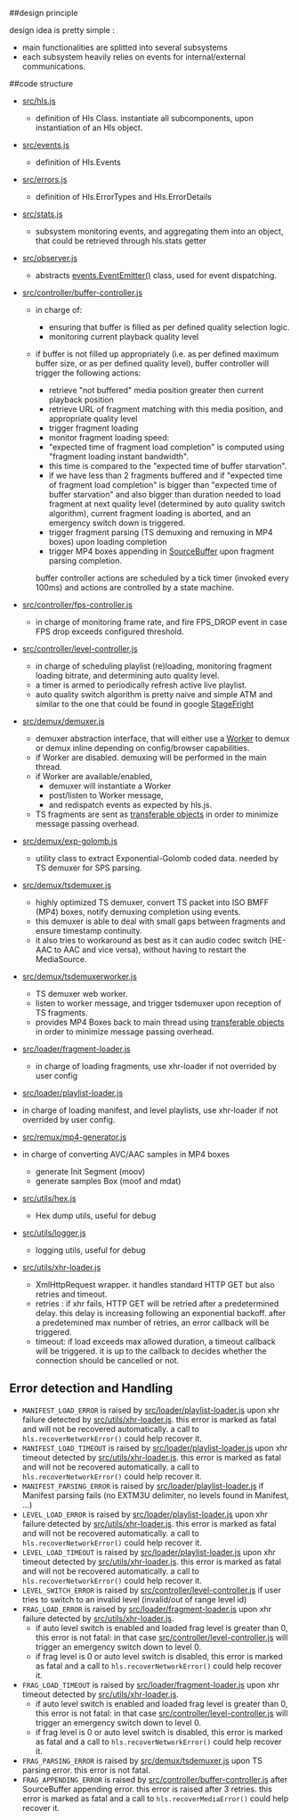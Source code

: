 ##design principle

design idea is pretty simple :

   - main functionalities are splitted into several subsystems
   - each subsystem heavily relies on events for internal/external communications.

##code structure

  - [src/hls.js][]
    - definition of Hls Class. instantiate all subcomponents, upon instantiation of an Hls object.
  - [src/events.js][]
    - definition of Hls.Events
  - [src/errors.js][]
    - definition of Hls.ErrorTypes and Hls.ErrorDetails
  - [src/stats.js][]
    - subsystem monitoring events, and aggregating them into an object, that could be retrieved through hls.stats getter
  - [src/observer.js][]
    -  abstracts [events.EventEmitter()](https://nodejs.org/api/events.html#events_class_events_eventemitter) class, used for event dispatching.

  - [src/controller/buffer-controller.js][]
    - in charge of:
      - ensuring that buffer is filled as per defined quality selection logic. 
      - monitoring current playback quality level
    - if buffer is not filled up appropriately (i.e. as per defined maximum buffer size, or as per defined quality level), buffer controller will trigger the following actions:
        - retrieve "not buffered" media position greater then current playback position
        - retrieve URL of fragment matching with this media position, and appropriate quality level
        - trigger fragment loading
        - monitor fragment loading speed:
         - "expected time of fragment load completion" is computed using "fragment loading instant bandwidth".
         - this time is compared to the "expected time of buffer starvation".
         - if we have less than 2 fragments buffered and if "expected time of fragment load completion" is bigger than "expected time of buffer starvation" and also bigger than duration needed to load fragment at next quality level (determined by auto quality switch algorithm), current fragment loading is aborted, and an emergency switch down is triggered.
        - trigger fragment parsing (TS demuxing and remuxing in MP4 boxes) upon loading completion
        - trigger MP4 boxes appending in [SourceBuffer](http://www.w3.org/TR/media-source/#sourcebuffer) upon fragment parsing completion.

      buffer controller actions are scheduled by a tick timer (invoked every 100ms) and actions are controlled by a state machine.

  - [src/controller/fps-controller.js][]
    - in charge of monitoring frame rate, and fire FPS_DROP event in case FPS drop exceeds configured threshold.
  - [src/controller/level-controller.js][]
    - in charge of scheduling playlist (re)loading, monitoring fragment loading bitrate, and determining auto quality level.
    - a timer is armed to periodically refresh active live playlist.
    - auto quality switch algorithm is pretty naive and simple ATM and similar to the one that could be found in google [StageFright](https://android.googlesource.com/platform/frameworks/av/+/master/media/libstagefright/httplive/LiveSession.cpp)

  - [src/demux/demuxer.js][]
    - demuxer abstraction interface, that will either use a [Worker](https://en.wikipedia.org/wiki/Web_worker) to demux or demux inline depending on config/browser capabilities.
    - if Worker are disabled. demuxing will be performed in the main thread.
    - if Worker are available/enabled,
      - demuxer will instantiate a Worker
      - post/listen to Worker message, 
      - and redispatch events as expected by hls.js.
    - TS fragments are sent as [transferable objects](https://developers.google.com/web/updates/2011/12/Transferable-Objects-Lightning-Fast) in order to minimize message passing overhead.
  - [src/demux/exp-golomb.js][]
    - utility class to extract Exponential-Golomb coded data. needed by TS demuxer for SPS parsing.
  - [src/demux/tsdemuxer.js][]
    - highly optimized TS demuxer, convert TS packet into ISO BMFF (MP4) boxes, notify demuxing completion using events.
     - this demuxer is able to deal with small gaps between fragments and ensure timestamp continuity.
     - it also tries to workaround as best as it can audio codec switch (HE-AAC to AAC and vice versa), without having to restart the MediaSource.
  - [src/demux/tsdemuxerworker.js][]
    - TS demuxer web worker. 
    - listen to worker message, and trigger tsdemuxer upon reception of TS fragments.
    - provides MP4 Boxes back to main thread using [transferable objects](https://developers.google.com/web/updates/2011/12/Transferable-Objects-Lightning-Fast) in order to minimize message passing overhead.
  - [src/loader/fragment-loader.js][]
    - in charge of loading fragments, use xhr-loader if not overrided by user config
  - [src/loader/playlist-loader.js][]
   - in charge of loading manifest, and level playlists, use xhr-loader if not overrided by user config.
  - [src/remux/mp4-generator.js][]
   - in charge of converting AVC/AAC samples in MP4 boxes
     - generate Init Segment (moov)
     - generate samples Box (moof and mdat)

  - [src/utils/hex.js][]
    - Hex dump utils, useful for debug
  - [src/utils/logger.js][]
    - logging utils, useful for debug
  - [src/utils/xhr-loader.js][]
    - XmlHttpRequest wrapper. it handles standard HTTP GET but also retries and timeout. 
    - retries : if xhr fails, HTTP GET will be retried after a predetermined delay. this delay is increasing following an exponential backoff. after a predetemined max number of retries, an error callback will be triggered.
    - timeout: if load exceeds max allowed duration, a timeout callback will be triggered. it is up to the callback to decides whether the connection should be cancelled or not.

[src/hls.js]: src/hls.js
[src/events.js]: src/events.js
[src/errors.js]: src/errors.js
[src/stats.js]: src/stats.js
[src/observer.js]: src/observer.js
[src/controller/buffer-controller.js]: src/controller/buffer-controller.js
[src/controller/level-controller.js]: src/controller/level-controller.js
[src/controller/fps-controller.js]: src/controller/fps-controller.js
[src/controller/level-controller.js]: src/controller/level-controller.js
[src/demux/demuxer.js]: src/demux/demuxer.js
[src/demux/exp-golomb.js]: src/demux/exp-golomb.js
[src/demux/tsdemuxer.js]: src/demux/tsdemuxer.js
[src/demux/tsdemuxerworker.js]: src/demux/tsdemuxerworker.js
[src/loader/fragment-loader.js]: src/loader/fragment-loader.js
[src/loader/playlist-loader.js]: src/loader/playlist-loader.js
[src/remux/mp4-generator.js]: src/remux/mp4-generator.js
[src/utils/hex.js]: src/utils/hex.js
[src/utils/logger.js]: src/utils/logger.js
[src/utils/xhr-loader.js]: src/utils/xhr-loader.js


## Error detection and Handling

  - ```MANIFEST_LOAD_ERROR``` is raised by [src/loader/playlist-loader.js][] upon xhr failure detected by [src/utils/xhr-loader.js][]. this error is marked as fatal and will not be recovered automatically. a call to ```hls.recoverNetworkError()``` could help recover it.
  - ```MANIFEST_LOAD_TIMEOUT``` is raised by [src/loader/playlist-loader.js][] upon xhr timeout detected by [src/utils/xhr-loader.js][]. this error is marked as fatal and will not be recovered automatically. a call to ```hls.recoverNetworkError()``` could help recover it.
  - ```MANIFEST_PARSING_ERROR``` is raised by [src/loader/playlist-loader.js][] if Manifest parsing fails (no EXTM3U delimiter, no levels found in Manifest, ...)
  - ```LEVEL_LOAD_ERROR``` is raised by [src/loader/playlist-loader.js][] upon xhr failure detected by [src/utils/xhr-loader.js][]. this error is marked as fatal and will not be recovered automatically. a call to ```hls.recoverNetworkError()``` could help recover it.
  - ```LEVEL_LOAD_TIMEOUT``` is raised by [src/loader/playlist-loader.js][] upon xhr timeout detected by [src/utils/xhr-loader.js][]. this error is marked as fatal and will not be recovered automatically. a call to ```hls.recoverNetworkError()``` could help recover it.
  - ```LEVEL_SWITCH_ERROR``` is raised by [src/controller/level-controller.js][] if user tries to switch to an invalid level (invalid/out of range level id)
  - ```FRAG_LOAD_ERROR``` is raised by [src/loader/fragment-loader.js][] upon xhr failure detected by [src/utils/xhr-loader.js][].
    - if auto level switch is enabled and loaded frag level is greater than 0, this error is not fatal: in that case [src/controller/level-controller.js][] will trigger an emergency switch down to level 0.
    - if frag level is 0 or auto level switch is disabled, this error is marked as fatal and a call to ```hls.recoverNetworkError()``` could help recover it.
  - ```FRAG_LOAD_TIMEOUT``` is raised by [src/loader/fragment-loader.js][] upon xhr timeout detected by [src/utils/xhr-loader.js][].
    - if auto level switch is enabled and loaded frag level is greater than 0, this error is not fatal: in that case [src/controller/level-controller.js][] will trigger an emergency switch down to level 0.
    - if frag level is 0 or auto level switch is disabled, this error is marked as fatal and a call to ```hls.recoverNetworkError()``` could help recover it.
  - ```FRAG_PARSING_ERROR``` is raised by [src/demux/tsdemuxer.js][] upon TS parsing error. this error is not fatal.
  - ```FRAG_APPENDING_ERROR``` is raised by [src/controller/buffer-controller.js][] after SourceBuffer appending error. this error is raised after 3 retries. this error is marked as fatal and a call to ```hls.recoverMediaError()``` could help recover it.
